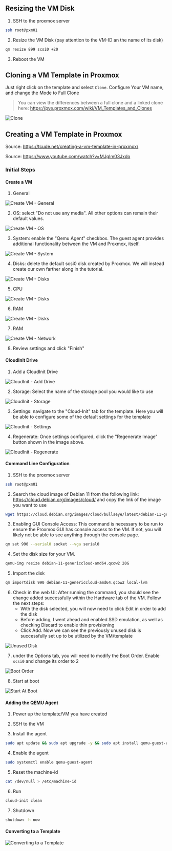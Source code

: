 
## Resizing the VM Disk

1. SSH to the proxmox server

```bash
ssh root@pxm01
```

2. Resize the VM Disk (pay attention to the VM-ID an the name of its disk)
   
```bash
qm resize 899 scsi0 +20
```

3. Reboot the VM

## Cloning a VM Template in Proxmox

Just right click on the template and select `Clone`. Configure Your VM name, and change the Mode to Full Clone

> You can view the differences between a full clone and a linked clone here: https://pve.proxmox.com/wiki/VM_Templates_and_Clones

![Clone](https://github.com/gerabarud/devops/blob/main/proxmox/images/clone.png)

## Creating a VM Template in Proxmox

Source: https://tcude.net/creating-a-vm-template-in-proxmox/

Source: https://www.youtube.com/watch?v=MJgIm03Jxdo

### Initial Steps

#### Create a VM 

1.  General

![Create VM - General](https://github.com/gerabarud/devops/blob/main/proxmox/images/CreateVM-General.png)

2.  OS: select "Do not use any media". All other options can remain their default values.

![Create VM - OS](https://github.com/gerabarud/devops/blob/main/proxmox/images/CreateVM-OS.png)

3. System: enable the "Qemu Agent" checkbox.  The guest agent provides additional functionality between the VM and Proxmox, itself.

![Create VM - System](https://github.com/gerabarud/devops/blob/main/proxmox/images/CreateVM-System.png)

4. Disks: delete the default scsi0 disk created by Proxmox.  We will instead create our own farther along in the tutorial.

![Create VM - Disks](https://github.com/gerabarud/devops/blob/main/proxmox/images/CreateVM-Disks.png) 

5. CPU

![Create VM - Disks](https://github.com/gerabarud/devops/blob/main/proxmox/images/CreateVM-CPU.png) 

6. RAM

![Create VM - Disks](https://github.com/gerabarud/devops/blob/main/proxmox/images/CreateVM-RAM.png) 

7. RAM

![Create VM - Network](https://github.com/gerabarud/devops/blob/main/proxmox/images/CreateVM-Network.png) 

8. Review settings and click "Finish"

#### CloudInit Drive

1. Add a CloudInit Drive

![CloudInit - Add Drive](https://github.com/gerabarud/devops/blob/main/proxmox/images/CloudInit-Drive.png)

2. Storage: Select the name of the storage pool you would like to use

![CloudInit - Storage](https://github.com/gerabarud/devops/blob/main/proxmox/images/CloudInit-Storage.png)

3. Settings: navigate to the "Cloud-Init" tab for the template.  Here you will be able to configure some of the default settings for the template

![CloudInit - Settings](https://github.com/gerabarud/devops/blob/main/proxmox/images/CloudInit-Settings.png)

4. Regenerate: Once settings configured, click the "Regenerate Image" button shown in the image above.

![CloudInit - Regenerate](https://github.com/gerabarud/devops/blob/main/proxmox/images/CloudInit-Regenerate.png)

#### Command Line Configuration

1. SSH to the proxmox server

```bash
ssh root@pxm01
```

2.  Search the cloud image of Debian 11 from the following link: https://cloud.debian.org/images/cloud/ and copy the link of the image you want to use
```bash
wget https://cloud.debian.org/images/cloud/bullseye/latest/debian-11-genericcloud-amd64.qcow2
```

3. Enabling GUI Console Access: This command is necessary to be run to ensure the Proxmox GUI has console access to the VM.  If not, you will likely not be able to see anything through the console page.

```bash
qm set 990 --serial0 socket --vga serial0
```

4. Set the disk size for your VM.
   
```bash
qemu-img resize debian-11-genericcloud-amd64.qcow2 20G
```

5. Import the disk
   
```bash
qm importdisk 990 debian-11-genericcloud-amd64.qcow2 local-lvm
```

6. Check in the web UI: After running the command, you should see the change added successfully within the Hardware tab of the VM. Follow the next steps:
   - With the disk selected, you will now need to click Edit in order to add the disk
   - Before adding, I went ahead and enabled SSD emulation, as well as checking Discard to enable thin provisioning
   - Click Add. Now we can see the previously unused disk is successfully set up to be utilized by the VM/template

![Unused Disk](https://github.com/gerabarud/devops/blob/main/proxmox/images/UnusedDisk.png)

7. under the Options tab, you will need to modify the Boot Order. Enable `scsi0` and change its order to 2

![Boot Order](https://github.com/gerabarud/devops/blob/main/proxmox/images/BootOrder.png)

8. Start at boot

![Start At Boot](https://github.com/gerabarud/devops/blob/main/proxmox/images/StartAtBoot.png)

#### Adding the QEMU Agent

1. Power up the template/VM you have created

2. SSH to the VM 

3. Install the agent
```bash
sudo apt update && sudo apt upgrade -y && sudo apt install qemu-guest-agent
```
4. Enable the agent
   
```bash
sudo systemctl enable qemu-guest-agent
```
5. Reset the machine-id
   
```bash
cat /dev/null > /etc/machine-id
```

6. Run

```bash
cloud-init clean
```

7. Shutdown

```bash
shutdown -h now
```

#### Converting to a Template

![Converting to a Template](https://github.com/gerabarud/devops/blob/main/proxmox/images/template.png)